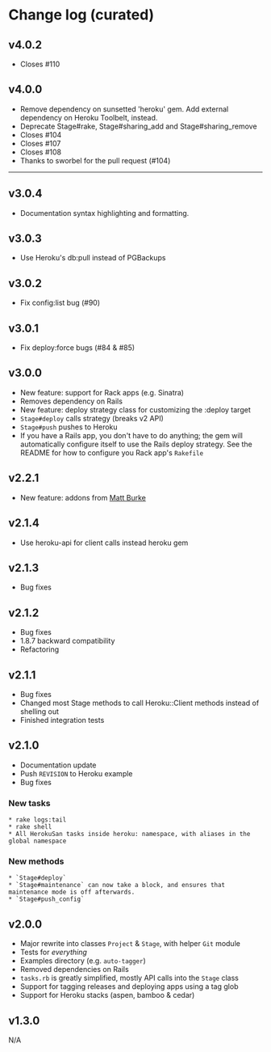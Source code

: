 # Change log (curated)

## v4.0.2

  * Closes #110

## v4.0.0

  * Remove dependency on sunsetted 'heroku' gem. Add external dependency
    on Heroku Toolbelt, instead.
  * Deprecate Stage#rake, Stage#sharing_add and Stage#sharing_remove
  * Closes #104
  * Closes #107
  * Closes #108
  * Thanks to sworbel for the pull request (#104)

* * * * * * * * * * * * * * * * * * * * * * * * * * * * * * * * * *

## v3.0.4

  * Documentation syntax highlighting and formatting.

## v3.0.3

  * Use Heroku's db:pull instead of PGBackups
  
## v3.0.2

  * Fix config:list bug (#90)

## v3.0.1

  * Fix deploy:force bugs (#84 & #85)

## v3.0.0

  * New feature: support for Rack apps (e.g. Sinatra)
  * Removes dependency on Rails
  * New feature: deploy strategy class for customizing the :deploy target
  * `Stage#deploy` calls strategy (breaks v2 API)
  * `Stage#push` pushes to Heroku
  * If you have a Rails app, you don't have to do anything; the gem will
    automatically configure itself to use the Rails deploy strategy. See
    the README for how to configure you Rack app's `Rakefile`
  
## v2.2.1

  * New feature: addons from [Matt Burke](https://github.com/spraints)

## v2.1.4

  * Use heroku-api for client calls instead heroku gem

## v2.1.3

  * Bug fixes

## v2.1.2

  * Bug fixes
  * 1.8.7 backward compatibility
  * Refactoring

## v2.1.1

  * Bug fixes
  * Changed most Stage methods to call Heroku::Client methods instead of shelling out
  * Finished integration tests

## v2.1.0

  * Documentation update
  * Push `REVISION` to Heroku example
  * Bug fixes

  ### New tasks

    * rake logs:tail
    * rake shell
    * All HerokuSan tasks inside heroku: namespace, with aliases in the global namespace

  ### New methods

    * `Stage#deploy`
    * `Stage#maintenance` can now take a block, and ensures that maintenance mode is off afterwards.
    * `Stage#push_config`
  
## v2.0.0

  * Major rewrite into classes `Project` & `Stage`, with helper `Git` module
  * Tests for _everything_
  * Examples directory (e.g. `auto-tagger`)
  * Removed dependencies on Rails
  * `tasks.rb` is greatly simplified, mostly API calls into the `Stage` class
  * Support for tagging releases and deploying apps using a tag glob
  * Support for Heroku stacks (aspen, bamboo & cedar)

## v1.3.0

N/A
